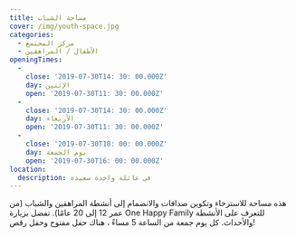 ```yaml
---
title: مساحة الشباب
cover: /img/youth-space.jpg
categories:
  - مركز المجتمع
  - الأطفال / المراهقين
openingTimes:
  - 
    close: '2019-07-30T14: 30: 00.000Z'
    day: الإثنين
    open: '2019-07-30T11: 30: 00.000Z'
  - 
    close: '2019-07-30T14: 30: 00.000Z'
    day: الأربعاء
    open: '2019-07-30T11: 30: 00.000Z'
  - 
    close: '2019-07-30T18: 00: 00.000Z'
    day: يوم الجمعة
    open: '2019-07-30T16: 00: 00.000Z'
location:
  description: في عائلة واحدة سعيدة
---
```


هذه مساحة للاسترخاء وتكوين صداقات والانضمام إلى أنشطة المراهقين والشباب (من عمر 12 إلى 20 عامًا). تفضل بزيارة One Happy Family للتعرف على الأنشطة والأحداث. كل يوم جمعة من الساعة 5 مساءً ، هناك حفل مفتوح وحفل رقص!